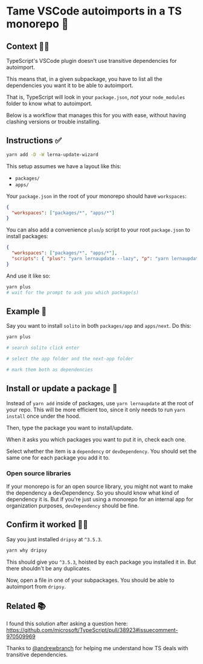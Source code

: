 # Tame VSCode autoimports in a TS monorepo 🍕
 
## Context 🤷‍♂️

TypeScript's VSCode plugin doesn't use transitive dependencies for autoimport.

This means that, in a given subpackage, you have to list all the dependencies you want it to be able to autoimport.

That is, TypeScript will look in your `package.json`, _not_ your `node_modules` folder to know what to autoimport.

Below is a workflow that manages this for you with ease, without having clashing versions or trouble installing.

## Instructions ✅

```sh
yarn add -D -W lerna-update-wizard
```

This setup assumes we have a layout like this:

- `packages/`
- `apps/`

Your `package.json` in the root of your monorepo should have `workspaces`:

```json
{
  "workspaces": ["packages/*", "apps/*"]
}
```

You can also add a convenience `plus`/`p` script to your root `package.json` to install packages:

```json
{
  "workspaces": ["packages/*", "apps/*"],
  "scripts": { "plus": "yarn lernaupdate --lazy", "p": "yarn lernaupdate --lazy" }
}
```

And use it like so:

```sh
yarn plus
# wait for the prompt to ask you which package(s)
```

## Example 🧮

Say you want to install `solito` in both `packages/app` and `apps/next`. Do this:

```sh
yarn plus

# search solito click enter

# select the app folder and the next-app folder

# mark them both as dependencies
```

## Install or update a package 🤖

Instead of `yarn add` inside of packages, use `yarn lernaupdate` at the root of your repo. This will be more efficient too, since it only needs to run `yarn install` once under the hood.

Then, type the package you want to install/update.

When it asks you which packages you want to put it in, check each one.

Select whether the item is a `dependency` or `devDependency`. You should set the same one for each package you add it to.

### Open source libraries

If your monorepo is for an open source library, you might not want to make the dependency a devDependency. So you should know what kind of dependency it is. But if you're just using a monorepo for an internal app for organization purposes, `devDependency` should be fine.

## Confirm it worked 🤵‍♂️

Say you just installed `dripsy` at `^3.5.3`.

```sh
yarn why dripsy
```

This should give you `^3.5.3`, hoisted by each package you installed it in. But there shouldn't be any duplicates.

Now, open a file in one of your subpackages. You should be able to autoimport from `dripsy`.

## Related 📚

I found this solution after asking a question here: https://github.com/microsoft/TypeScript/pull/38923#issuecomment-970509969

Thanks to [@andrewbranch](https://github.com/microsoft/TypeScript/pull/38923#issuecomment-970585424) for helping me understand how TS deals with transitive dependencies.
